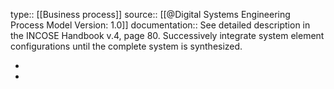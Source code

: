 type:: [[Business process]]
source:: [[@Digital Systems Engineering Process Model Version: 1.0]]
documentation:: See detailed description in the INCOSE Handbook v.4, page 80. Successively integrate system element configurations until the complete system is synthesized.

-
-